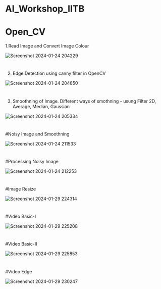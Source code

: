 # AI_Workshop_IITB





# Open_CV

1.Read Image and Convert Image Colour

![Screenshot 2024-01-24 204229](https://github.com/VihalKarhade/AI_Workshop_IITB/assets/130913527/58427dc6-1d6f-4c24-a1b1-74c492b6b588)

# 
2. Edge Detection using canny filter in OpenCV

![Screenshot 2024-01-24 204850](https://github.com/VihalKarhade/AI_Workshop_IITB/assets/130913527/cec2ce62-c57e-493b-8e55-7fbf9ed40015)

# 
3. Smoothning of Image.
Different ways of smothning - usung Filter 2D, Average, Median, Gaussian

![Screenshot 2024-01-24 205334](https://github.com/VihalKarhade/AI_Workshop_IITB/assets/130913527/f60e3522-f8bb-4752-8dbf-2cedfc838bda)

# 
#Noisy Image and Smoothning

![Screenshot 2024-01-24 211533](https://github.com/VihalKarhade/AI_Workshop_IITB/assets/130913527/b1547d40-b130-4ba6-9bc1-79c8c69e0710)

# 
#Processing Noisy Image

![Screenshot 2024-01-24 212253](https://github.com/VihalKarhade/AI_Workshop_IITB/assets/130913527/fe4b0409-357e-4f7e-ab5b-3c08b280f169)

# 
#Image Resize

![Screenshot 2024-01-29 224314](https://github.com/VihalKarhade/AI_Workshop_IITB/assets/130913527/35e4978b-9205-45a8-8a92-22ba1320556a)

# 
#Video Basic-I

![Screenshot 2024-01-29 225208](https://github.com/VihalKarhade/AI_Workshop_IITB/assets/130913527/1c89b5b6-9b26-47df-a8f4-5d2678c6ef27)

# 
#Video Basic-II

![Screenshot 2024-01-29 225853](https://github.com/VihalKarhade/AI_Workshop_IITB/assets/130913527/6f27c82e-2c9c-4b59-a9b6-49987afe6200)

# 
#Video Edge

![Screenshot 2024-01-29 230247](https://github.com/VihalKarhade/AI_Workshop_IITB/assets/130913527/4feeee43-923b-4d74-b9c5-f8c756d62634)
